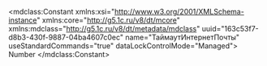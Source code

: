 <?xml version="1.0" encoding="UTF-8"?>
<mdclass:Constant xmlns:xsi="http://www.w3.org/2001/XMLSchema-instance" xmlns:core="http://g5.1c.ru/v8/dt/mcore" xmlns:mdclass="http://g5.1c.ru/v8/dt/metadata/mdclass" uuid="163c53f7-d8b3-430f-9887-04ba4607c0ec" name="ТаймаутИнтернетПочты" useStandardCommands="true" dataLockControlMode="Managed">
  <synonym key="ru" value="Таймаут"/>
  <producedTypes>
    <managerType typeId="28fb9b38-4891-4a1a-8896-67b251c8783d" valueTypeId="784d088b-1802-40f2-b082-152ad958c667"/>
    <valueManagerType typeId="db3bedc6-9a3a-47fe-b885-94fe2af6ff9b" valueTypeId="f5467885-23b0-4cab-80d4-1fc91f406985"/>
  </producedTypes>
  <type>
    <types>Number</types>
    <numberQualifiers precision="5"/>
  </type>
  <minValue xsi:type="core:NullValue"/>
  <maxValue xsi:type="core:NullValue"/>
</mdclass:Constant>
